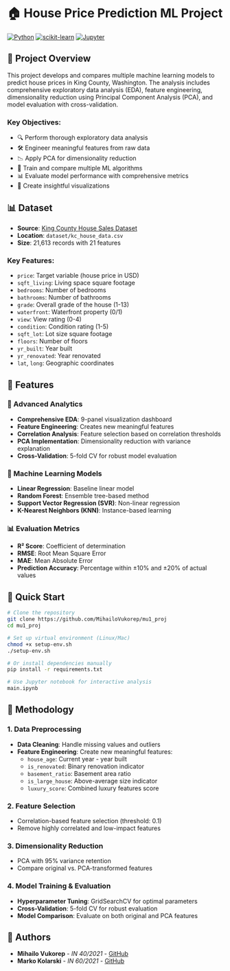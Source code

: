 # 🏠 House Price Prediction ML Project
[![Python](https://img.shields.io/badge/Python-3.8%2B-blue.svg)](https://www.python.org/downloads/)
[![scikit-learn](https://img.shields.io/badge/scikit--learn-1.0%2B-orange.svg)](https://scikit-learn.org/)
[![Jupyter](https://img.shields.io/badge/Jupyter-Notebook-orange.svg)](https://jupyter.org/)

## 🎯 Project Overview
This project develops and compares multiple machine learning models to predict house prices in King County, Washington. The analysis includes comprehensive exploratory data analysis (EDA), feature engineering, dimensionality reduction using Principal Component Analysis (PCA), and model evaluation with cross-validation.

### Key Objectives:
- 🔍 Perform thorough exploratory data analysis
- 🛠️ Engineer meaningful features from raw data
- 📉 Apply PCA for dimensionality reduction
- 🤖 Train and compare multiple ML algorithms
- 📊 Evaluate model performance with comprehensive metrics
- 🎨 Create insightful visualizations

## 📊 Dataset
- **Source**: [King County House Sales Dataset](https://www.kaggle.com/datasets/harlfoxem/housesalesprediction)
- **Location**: `dataset/kc_house_data.csv`
- **Size**: 21,613 records with 21 features

### Key Features:
- `price`: Target variable (house price in USD)
- `sqft_living`: Living space square footage
- `bedrooms`: Number of bedrooms
- `bathrooms`: Number of bathrooms
- `grade`: Overall grade of the house (1-13)
- `waterfront`: Waterfront property (0/1)
- `view`: View rating (0-4)
- `condition`: Condition rating (1-5)
- `sqft_lot`: Lot size square footage
- `floors`: Number of floors
- `yr_built`: Year built
- `yr_renovated`: Year renovated
- `lat`, `long`: Geographic coordinates

## 🔧 Features

### 🔬 Advanced Analytics
- **Comprehensive EDA**: 9-panel visualization dashboard
- **Feature Engineering**: Creates new meaningful features
- **Correlation Analysis**: Feature selection based on correlation thresholds
- **PCA Implementation**: Dimensionality reduction with variance explanation
- **Cross-Validation**: 5-fold CV for robust model evaluation

### 🤖 Machine Learning Models
- **Linear Regression**: Baseline linear model
- **Random Forest**: Ensemble tree-based method
- **Support Vector Regression (SVR)**: Non-linear regression
- **K-Nearest Neighbors (KNN)**: Instance-based learning

### 📊 Evaluation Metrics
- **R² Score**: Coefficient of determination
- **RMSE**: Root Mean Square Error
- **MAE**: Mean Absolute Error
- **Prediction Accuracy**: Percentage within ±10% and ±20% of actual values

## 🚀 Quick Start

```bash
# Clone the repository
git clone https://github.com/MihailoVukorep/mu1_proj
cd mu1_proj

# Set up virtual environment (Linux/Mac)
chmod +x setup-env.sh
./setup-env.sh

# Or install dependencies manually
pip install -r requirements.txt

# Use Jupyter notebook for interactive analysis
main.ipynb
```

## 🔬 Methodology

### 1. Data Preprocessing
- **Data Cleaning**: Handle missing values and outliers
- **Feature Engineering**: Create new meaningful features:
  - `house_age`: Current year - year built
  - `is_renovated`: Binary renovation indicator
  - `basement_ratio`: Basement area ratio
  - `is_large_house`: Above-average size indicator
  - `luxury_score`: Combined luxury features score

### 2. Feature Selection
- Correlation-based feature selection (threshold: 0.1)
- Remove highly correlated and low-impact features

### 3. Dimensionality Reduction
- PCA with 95% variance retention
- Compare original vs. PCA-transformed features

### 4. Model Training & Evaluation
- **Hyperparameter Tuning**: GridSearchCV for optimal parameters
- **Cross-Validation**: 5-fold CV for robust evaluation
- **Model Comparison**: Evaluate on both original and PCA features

## 👥 Authors

- **Mihailo Vukorep** - *IN 40/2021* - [GitHub](https://github.com/MihailoVukorep)
- **Marko Kolarski** - *IN 60/2021* - [GitHub](https://github.com/MarkoKolarski)
